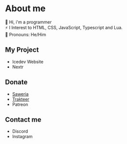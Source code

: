# About me
👋 Hi, i'm a programmer<br/>
⚡ I Interest to HTML, CSS, JavaScript, Typescript and Lua.<br/>
👤 Pronouns: He/Him<br/>

## My Project
   - Icedev Website
   - Nextr

## Donate
   - [Saweria](https://saweria.co/yogaanime)
   - [Trakteer](https://trakteer.id/yoogaa)
   - Patreon

## Contact me
   - Discord
   - Instagram
